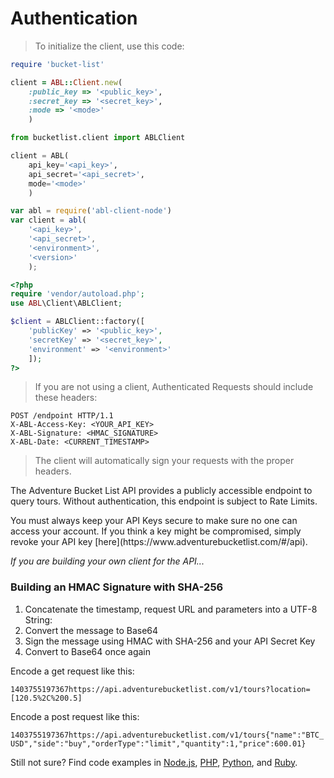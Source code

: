 # Authentication

> To initialize the client, use this code:

```ruby
require 'bucket-list'

client = ABL::Client.new(
    :public_key => '<public_key>',
    :secret_key => '<secret_key>',
    :mode => '<mode>'
    )
```

```python
from bucketlist.client import ABLClient

client = ABL(
    api_key='<api_key>',
    api_secret='<api_secret>',
    mode='<mode>'
    )
```

```javascript
var abl = require('abl-client-node')
var client = abl(
    '<api_key>',
    '<api_secret>',
    '<environment>',
    '<version>'
    );
```

```php
<?php
require 'vendor/autoload.php';
use ABL\Client\ABLClient;

$client = ABLClient::factory([
    'publicKey' => '<public_key>',
    'secretKey' => '<secret_key>',
    'environment' => '<environment>'
    ]);
?>
```

>If you are not using a client, Authenticated Requests should include these headers:

```http
POST /endpoint HTTP/1.1
X-ABL-Access-Key: <YOUR_API_KEY>
X-ABL-Signature: <HMAC_SIGNATURE>
X-ABL-Date: <CURRENT_TIMESTAMP>
```

> The client will automatically sign your requests with the proper headers.

The Adventure Bucket List API provides a publicly accessible endpoint to query tours. Without authentication, this endpoint is subject to Rate Limits.

<aside class="warning">
You must always keep your API Keys secure to make sure no one can access your account.  If you think a key might be compromised, simply revoke your API key [here](https://www.adventurebucketlist.com/#/api).
</aside>

*If you are building your own client for the API...*

### Building an HMAC Signature with SHA-256

1. Concatenate the timestamp, request URL and parameters into a UTF-8 String:
2. Convert the message to Base64
3. Sign the message using HMAC with SHA-256 and your API Secret Key
4. Convert to Base64 once again

Encode a get request like this:

`1403755197367https://api.adventurebucketlist.com/v1/tours?location=[120.5%2C%200.5]`

Encode a post request like this:

`1403755197367https://api.adventurebucketlist.com/v1/tours{"name":"BTC_USD","side":"buy","orderType":"limit","quantity":1,"price":600.01}`

Still not sure?  Find code examples in [Node.js](https://github.com/buttercoin/buttercoinsdk-node/blob/master/index.js#L32), [PHP](https://github.com/buttercoin/buttercoinsdk-php/blob/master/src/Client/ButtercoinClient.php#L144), [Python](https://github.com/buttercoin/buttercoinsdk-python/blob/master/buttercoin/api.py#L101), and [Ruby](https://github.com/buttercoin/buttercoinsdk-ruby/blob/master/lib/buttercoin/client.rb#L91).
